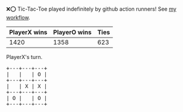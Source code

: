 :x::o: Tic-Tac-Toe played indefinitely by github action runners! See [my workflow](.github/workflows/play.yaml).

|PlayerX wins|PlayerO wins|Ties|
|-|-|-|
|1420|1358|623|

PlayerX's turn.

<pre>
+---+---+---+
|   |   | O |
+---+---+---+
|   | X | X |
+---+---+---+
| O |   | O |
+---+---+---+
</pre>